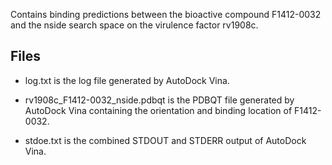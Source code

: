 Contains binding predictions between the bioactive compound F1412-0032 and the nside search space on the virulence factor rv1908c.

## Files

- log.txt is the log file generated by AutoDock Vina.

- rv1908c_F1412-0032_nside.pdbqt is the PDBQT file generated by AutoDock Vina containing the orientation and binding location of F1412-0032.

- stdoe.txt is the combined STDOUT and STDERR output of AutoDock Vina.

